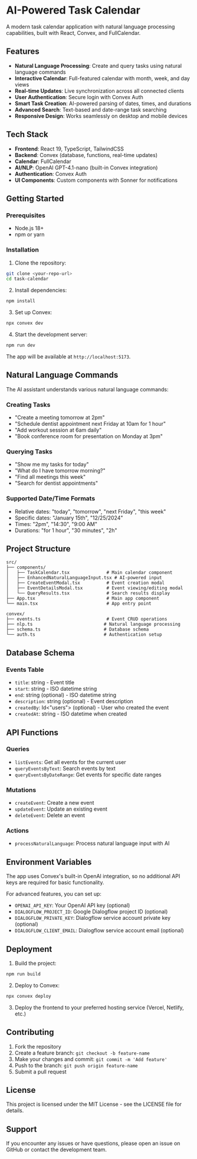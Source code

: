 # AI-Powered Task Calendar

A modern task calendar application with natural language processing capabilities, built with React, Convex, and FullCalendar.

## Features

- **Natural Language Processing**: Create and query tasks using natural language commands
- **Interactive Calendar**: Full-featured calendar with month, week, and day views
- **Real-time Updates**: Live synchronization across all connected clients
- **User Authentication**: Secure login with Convex Auth
- **Smart Task Creation**: AI-powered parsing of dates, times, and durations
- **Advanced Search**: Text-based and date-range task searching
- **Responsive Design**: Works seamlessly on desktop and mobile devices

## Tech Stack

- **Frontend**: React 19, TypeScript, TailwindCSS
- **Backend**: Convex (database, functions, real-time updates)
- **Calendar**: FullCalendar
- **AI/NLP**: OpenAI GPT-4.1-nano (built-in Convex integration)
- **Authentication**: Convex Auth
- **UI Components**: Custom components with Sonner for notifications

## Getting Started

### Prerequisites

- Node.js 18+ 
- npm or yarn

### Installation

1. Clone the repository:
```bash
git clone <your-repo-url>
cd task-calendar
```

2. Install dependencies:
```bash
npm install
```

3. Set up Convex:
```bash
npx convex dev
```

4. Start the development server:
```bash
npm run dev
```

The app will be available at `http://localhost:5173`.

## Natural Language Commands

The AI assistant understands various natural language commands:

### Creating Tasks
- "Create a meeting tomorrow at 2pm"
- "Schedule dentist appointment next Friday at 10am for 1 hour"
- "Add workout session at 6am daily"
- "Book conference room for presentation on Monday at 3pm"

### Querying Tasks
- "Show me my tasks for today"
- "What do I have tomorrow morning?"
- "Find all meetings this week"
- "Search for dentist appointments"

### Supported Date/Time Formats
- Relative dates: "today", "tomorrow", "next Friday", "this week"
- Specific dates: "January 15th", "12/25/2024"
- Times: "2pm", "14:30", "9:00 AM"
- Durations: "for 1 hour", "30 minutes", "2h"

## Project Structure

```
src/
├── components/
│   ├── TaskCalendar.tsx              # Main calendar component
│   ├── EnhancedNaturalLanguageInput.tsx # AI-powered input
│   ├── CreateEventModal.tsx          # Event creation modal
│   ├── EventDetailsModal.tsx         # Event viewing/editing modal
│   └── QueryResults.tsx              # Search results display
├── App.tsx                           # Main app component
└── main.tsx                          # App entry point

convex/
├── events.ts                         # Event CRUD operations
├── nlp.ts                           # Natural language processing
├── schema.ts                        # Database schema
└── auth.ts                          # Authentication setup
```

## Database Schema

### Events Table
- `title`: string - Event title
- `start`: string - ISO datetime string
- `end`: string (optional) - ISO datetime string
- `description`: string (optional) - Event description
- `createdBy`: Id<"users"> (optional) - User who created the event
- `createdAt`: string - ISO datetime when created

## API Functions

### Queries
- `listEvents`: Get all events for the current user
- `queryEventsByText`: Search events by text
- `queryEventsByDateRange`: Get events for specific date ranges

### Mutations
- `createEvent`: Create a new event
- `updateEvent`: Update an existing event
- `deleteEvent`: Delete an event

### Actions
- `processNaturalLanguage`: Process natural language input with AI

## Environment Variables

The app uses Convex's built-in OpenAI integration, so no additional API keys are required for basic functionality.

For advanced features, you can set up:
- `OPENAI_API_KEY`: Your OpenAI API key (optional)
- `DIALOGFLOW_PROJECT_ID`: Google Dialogflow project ID (optional)
- `DIALOGFLOW_PRIVATE_KEY`: Dialogflow service account private key (optional)
- `DIALOGFLOW_CLIENT_EMAIL`: Dialogflow service account email (optional)

## Deployment

1. Build the project:
```bash
npm run build
```

2. Deploy to Convex:
```bash
npx convex deploy
```

3. Deploy the frontend to your preferred hosting service (Vercel, Netlify, etc.)

## Contributing

1. Fork the repository
2. Create a feature branch: `git checkout -b feature-name`
3. Make your changes and commit: `git commit -m 'Add feature'`
4. Push to the branch: `git push origin feature-name`
5. Submit a pull request

## License

This project is licensed under the MIT License - see the LICENSE file for details.

## Support

If you encounter any issues or have questions, please open an issue on GitHub or contact the development team.
